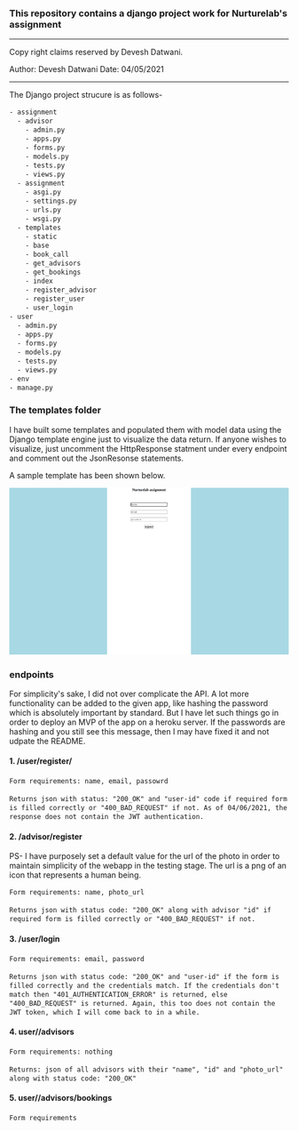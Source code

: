 ### This repository contains a django project work for Nurturelab's assignment

********************************************* 
Copy right claims reserved by Devesh Datwani. 

Author: Devesh Datwani
Date: 04/05/2021

**********************************************

The Django project strucure is as follows- 

    - assignment
      - advisor
        - admin.py
        - apps.py
        - forms.py
        - models.py
        - tests.py
        - views.py
      - assignment
        - asgi.py
        - settings.py
        - urls.py
        - wsgi.py
      - templates
        - static
        - base
        - book_call
        - get_advisors
        - get_bookings 
        - index
        - register_advisor
        - register_user
        - user_login
    - user
      - admin.py
      - apps.py
      - forms.py
      - models.py
      - tests.py
      - views.py
    - env
    - manage.py

### The templates folder

<p>I have built some templates and populated them with model data using the Django template engine just to visualize the data return. If anyone wishes to visualize, just uncomment the HttpResponse statment under every endpoint and comment out the JsonResonse statements.<p>

<p>A sample template has been shown below.<p>
<img src="https://github.com/deveshdatwani/nurturelab/blob/main/assets/sample.png" style="height: 300px; width: 600px;">


### endpoints 

<p>For simplicity's sake, I did not over complicate the API. A lot more functionality can be added to the given app, like hashing the password which is absolutely important by standard. But I have let such things go in order to deploy an MVP of the app on a heroku server. If the passwords are hashing and you still see this message, then I may have fixed it and not udpate the README.<p>

#### 1. /user/register/

	Form requirements: name, email, passowrd

	Returns json with status: "200_OK" and "user-id" code if required form is filled correctly or "400_BAD_REQUEST" if not. As of 04/06/2021, the response does not contain the JWT authentication.

#### 2. /advisor/register

<p>PS- I have purposely set a default value for the url of the photo in order to maintain simplicity of the webapp in the testing stage. The url is a png of an icon that represents a human being.</p>

	Form requirements: name, photo_url

	Returns json with status code: "200_OK" along with advisor "id" if required form is filled correctly or "400_BAD_REQUEST" if not.

#### 3. /user/login

	Form requirements: email, password

	Returns json with status code: "200_OK" and "user-id" if the form is filled correctly and the credentials match. If the credentials don't match then "401_AUTHENTICATION_ERROR" is returned, else "400_BAD_REQUEST" is returned. Again, this too does not contain the JWT token, which I will come back to in a while.

#### 4. user/<user-id>/advisors

	Form requirements: nothing 

	Returns: json of all advisors with their "name", "id" and "photo_url" along with status code: "200_OK"

#### 5. user/<user-id>/advisors/bookings

	Form requirements
